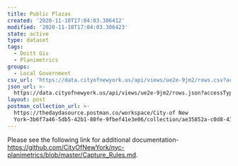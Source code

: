 ```yaml
---
title: Public Plazas
created: '2020-11-10T17:04:03.306412'
modified: '2020-11-10T17:04:03.306423'
state: active
type: dataset
tags:
  - Doitt Gis
  - Planimetrics
groups:
  - Local Government
csv_url: 'https://data.cityofnewyork.us/api/views/ue2e-9jm2/rows.csv?accessType=DOWNLOAD'
json_url: >-
  https://data.cityofnewyork.us/api/views/ue2e-9jm2/rows.json?accessType=DOWNLOAD
layout: post
postman_collection_url: >-
  https://thedaydasource.postman.co/workspace/City-of New
  York~3b6f7a46-5db5-42b1-80fe-9fbef41e3e06/collection/ae35852a-c0d8-43be-9d5c-f7c0bed94c6d
---
```

Please see the following link for additional documentation- https://github.com/CityOfNewYork/nyc-planimetrics/blob/master/Capture_Rules.md.
